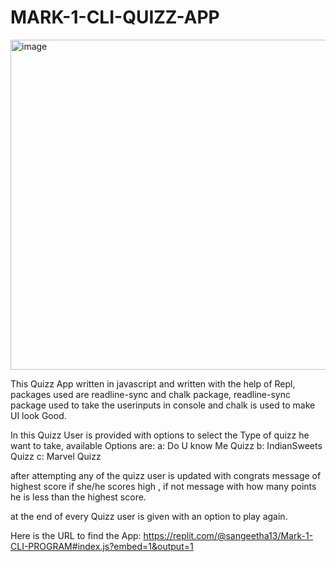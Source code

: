 # MARK-1-CLI-QUIZZ-APP 
<img width="528" alt="image" src="https://user-images.githubusercontent.com/74001727/186770069-3a062426-453c-4c39-9401-b67e2aaedfb2.png">


This Quizz App written in javascript and written with the help of Repl, packages used are readline-sync and chalk package, readline-sync package used to take the userinputs in console and chalk is used to make UI look Good.

In this Quizz User is provided with options to select the Type of quizz he want to take, available Options are:
     a: Do U know Me Quizz
     b: IndianSweets Quizz
     c: Marvel Quizz

after attempting any of the quizz user is updated with congrats message of highest score if she/he scores high , if not message with how many points he is less than the highest score.

at the end of every Quizz user is given with an option to play again.

Here is the URL to find the App:
https://replit.com/@sangeetha13/Mark-1-CLI-PROGRAM#index.js?embed=1&output=1
